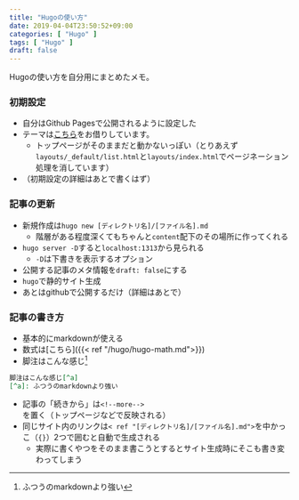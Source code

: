 ```yaml
---
title: "Hugoの使い方"
date: 2019-04-04T23:50:52+09:00
categories: [ "Hugo" ]
tags: [ "Hugo" ]
draft: false
---
```


Hugoの使い方を自分用にまとめたメモ。

<!--more-->

### 初期設定

* 自分はGithub Pagesで公開されるように設定した
* テーマは[こちら](https://github.com/mismith0227/hugo_theme_pickles)をお借りしています。
  * トップページがそのままだと動かないっぽい（とりあえず`layouts/_default/list.html`と`layouts/index.html`でページネーション処理を消しています）
* （初期設定の詳細はあとで書くはず）

### 記事の更新

* 新規作成は`hugo new [ディレクトリ名]/[ファイル名].md`
  * 階層がある程度深くてもちゃんと`content`配下のその場所に作ってくれる
* `hugo server -D`すると`localhost:1313`から見られる
  * `-D`は下書きを表示するオプション
* 公開する記事のメタ情報を`draft: false`にする
* `hugo`で静的サイト生成
* あとはgithubで公開するだけ（詳細はあとで）

### 記事の書き方

* 基本的にmarkdownが使える
* 数式は[こちら]({{< ref "/hugo/hugo-math.md">}})
* 脚注はこんな感じ[^a]
[^a]: ふつうのmarkdownより強い
```md
脚注はこんな感じ[^a]
[^a]: ふつうのmarkdownより強い
```

* 記事の「続きから」は`<!--more-->`を置く（トップページなどで反映される）
* 同じサイト内のリンクは`< ref "[ディレクトリ名]/[ファイル名].md">`を中かっこ（`{}`）2つで囲むと自動で生成される
  * 実際に書くやつをそのまま書こうとするとサイト生成時にそこも書き変わってしまう